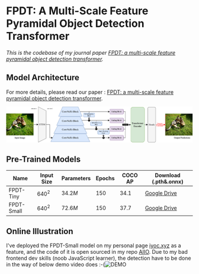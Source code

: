 # FPDT: A Multi-Scale Feature Pyramidal Object Detection Transformer

*This is the codebase of my journal paper [FPDT: a multi-scale feature pyramidal object detection transformer](https://doi.org/10.1117/1.JRS.17.026510).*

## Model Architecture

For more details, please read our paper : [FPDT: a multi-scale feature pyramidal object detection transformer](https://doi.org/10.1117/1.JRS.17.026510).

![Overall Architecture](./.github/architecture.png)

## Pre-Trained Models

| Name       | Input Size | Parameters | Epochs | COCO AP | Download (.pth&.onnx)                                        |
| ---------- | ---------- | ---------- | ------ | ------- | ------------------------------------------------------------ |
| FPDT-Tiny  | $640^2$    | $34.2 M$   | $150$  | $34.1$  | [Google Drive](https://drive.google.com/drive/folders/1AqhIonqlklbfo-B8nPWX3nHVpT580Znu?usp=sharing) |
| FPDT-Small | $640^2$    | $72.6M$    | $150$  | $37.7$  | [Google Drive](https://drive.google.com/drive/folders/15-ateU6yni6etBe180E_gbNrCP2pl9Ku?usp=sharing) |

## Online Illustration

I've deployed the FPDT-Small model on my personal page [iyoc.xyz](https://iyoc.xyz/#/object-detection) as a feature, and the code of it is open sourced in my repo [AIIO](https://github.com/YOCdot/AIIO). Due to my bad frontend dev skills (noob JavaScript learner), the detection have to be done in the way of below demo video does :-(![DEMO](./.github/demo.gif)

